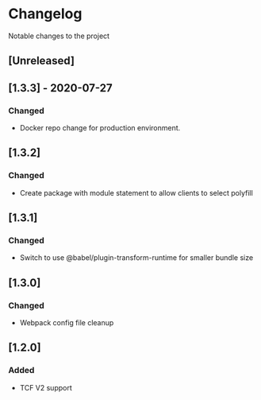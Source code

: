 # Changelog
Notable changes to the project

## [Unreleased]

## [1.3.3] - 2020-07-27
### Changed
- Docker repo change for production environment.

## [1.3.2]
### Changed
- Create package with module statement to allow clients to select polyfill

## [1.3.1]
### Changed
- Switch to use @babel/plugin-transform-runtime for smaller bundle size

## [1.3.0]
### Changed
- Webpack config file cleanup

## [1.2.0]
### Added
- TCF V2 support
